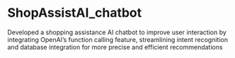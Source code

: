 # ShopAssistAI_chatbot
Developed a shopping assistance AI chatbot to improve user interaction by integrating OpenAI’s function calling feature, streamlining intent recognition and database integration for more precise and efficient recommendations 
